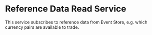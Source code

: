 # Reference Data Read Service

This service subscribes to reference data from Event Store, e.g. which currency pairs are available to trade.
